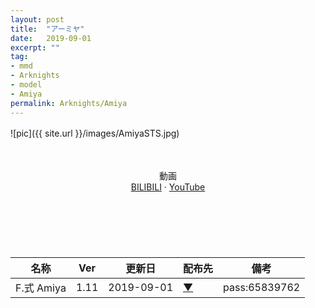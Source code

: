 ```yaml
---
layout: post
title:  "アーミヤ"
date:   2019-09-01
excerpt: ""
tag:
- mmd
- Arknights
- model
- Amiya
permalink: Arknights/Amiya
---
```


![pic]({{ site.url }}/images/AmiyaSTS.jpg)
　
<style type="text/css">
    #pcr-list td:last-child {
        text-align: center !important;
    }
    .pcr-centered {
        text-align: center !important;
    }
</style>
<br/>
<br/>
<div class="pcr-centered">動画</div>
<div class="pcr-centered"><a href="https://www.bilibili.com/video/BV1H4411q7FH/">BILIBILI</a> · <a href="https://youtu.be/55QDM9D7-4k">YouTube</a></div>
<br/>
<br/>
<br/>
<br/>　
　
 
| 名称 | Ver | 更新日 | 配布先 | 備考 |
|---|---|---|---|---|
| F.式 Amiya | 1.11 | 2019-09-01 | [▼](https://bowlroll.net/file/206438) | pass:65839762 |


